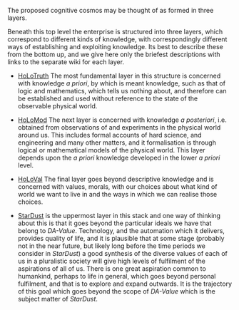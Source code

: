 The proposed cognitive cosmos may be thought of as formed in three layers.

Beneath this top level the enterprise is structured into three layers, which correspond to different kinds of knowledge, with correspondingly different ways of establishing and exploiting knowledge.
Its best to describe these from the bottom up, and we give here only the briefest descriptions with links to the separate wiki for each layer.

- [HoLoTruth](https://github.com/rbjones/HoLoTruth/wiki) The most fundamental layer in this structure is concerned with knowledge _a priori_, by which is meant knowledge, such as that of logic and mathematics, which tells us nothing about, and therefore can be established and used without reference to the state of the observable physical world.

- [HoLoMod](https://github.com/rbjones/HoLoMod/wiki) The next layer is concerned with knowledge _a posteriori_, i.e. obtained from observations of and experiments in the physical world around us.
This includes formal accounts of hard science, and engineering and many other matters, and it formalisation is through logical or mathematical models of the physical world.
This layer depends upon the _a priori_ knowledge developed in the lower _a priori_ level.

- [HoLoVal](https://github.com/rbjones/HoLoVal/wiki)  The final layer goes beyond descriptive knowledge and is concerned with values, morals, with our choices about what kind of world we want to live in and the ways in which we can realise those choices.

- [StarDust](https://github.com/rbjones/StarDust/wiki) is the uppermost layer in this stack and one way of thinking about this is that it goes beyond the particular ideals we have that belong to _DA-Value_.
Technology, and the automation which it delivers, provides quality of life, and it is plausible that at some stage (probably not in the near future, but likely long before the time periods we consider in _StarDust_) a good synthesis of the diverse values of each of us in a pluralistic society will give high levels of fulfilment of the aspirations of all of us.
There is one great aspiration common to humankind, perhaps to life in general, which goes beyond personal fulfilment, and that is to explore and expand outwards.
It is the trajectory of this goal which goes beyond the scope of _DA-Value_ which is the subject matter of _StarDust_.

